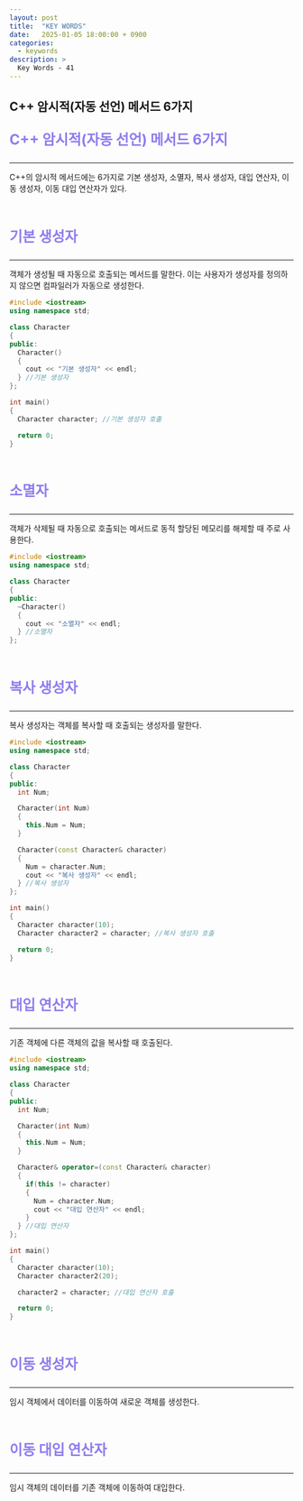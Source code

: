 ```yaml
---
layout: post
title:  "KEY WORDS"
date:   2025-01-05 18:00:00 + 0900
categories:
  - keywords
description: >
  Key Words - 41
---
```

## C++ 암시적(자동 선언) 메서드 6가지

<p style = "color:#8f7cee; font-size:25px; font-weight:bold">
C++ 암시적(자동 선언) 메서드 6가지
</p>

---

C++의 암시적 메서드에는 6가지로 기본 생성자, 소멸자, 복사 생성자, 대입 연산자, 이동 생성자, 이동 대입 연산자가 있다.

<br/>

<p style = "color:#8f7cee; font-size:25px; font-weight:bold">
기본 생성자
</p>

---

객체가 생성될 때 자동으로 호출되는 메서드를 말한다. 이는 사용자가 생성자를 정의하지 않으면 컴파일러가 자동으로 생성한다.

``` c++
#include <iostream>
using namespace std;

class Character
{
public:
  Character()
  {
    cout << "기본 생성자" << endl;
  } //기본 생성자
};

int main()
{
  Character character; //기본 생성자 호출

  return 0;
}
```

<br/>

<p style = "color:#8f7cee; font-size:25px; font-weight:bold">
소멸자
</p>

---

객체가 삭제될 때 자동으로 호출되는 메서드로 동적 할당된 메모리를 해제할 때 주로 사용한다.

``` c++
#include <iostream>
using namespace std;

class Character
{
public:
  ~Character()
  {
    cout << "소멸자" << endl;
  } //소멸자
};
```

<br/>

<p style = "color:#8f7cee; font-size:25px; font-weight:bold">
복사 생성자
</p>

---

복사 생성자는 객체를 복사할 때 호출되는 생성자를 말한다.

``` c++
#include <iostream>
using namespace std;

class Character
{
public:
  int Num;

  Character(int Num) 
  {
    this.Num = Num;
  }

  Character(const Character& character)
  {
    Num = character.Num;
    cout << "복사 생성자" << endl;
  } //복사 생성자
};

int main()
{
  Character character(10);
  Character character2 = character; //복사 생성자 호출

  return 0;
}
```

<br/>

<p style = "color:#8f7cee; font-size:25px; font-weight:bold">
대입 연산자
</p>

---

기존 객체에 다른 객체의 값을 복사할 때 호출된다.

``` c++
#include <iostream>
using namespace std;

class Character
{
public:
  int Num;

  Character(int Num) 
  {
    this.Num = Num;
  }

  Character& operator=(const Character& character)
  {
    if(this != character)
    {
      Num = character.Num;
      cout << "대입 연산자" << endl;
    }
  } //대입 연산자
};

int main()
{
  Character character(10); 
  Character character2(20);

  character2 = character; //대입 연산자 호출

  return 0;
}
```

<br/>

<p style = "color:#8f7cee; font-size:25px; font-weight:bold">
이동 생성자
</p>

---

임시 객체에서 데이터를 이동하여 새로운 객체를 생성한다.

<br/>

<p style = "color:#8f7cee; font-size:25px; font-weight:bold">
이동 대입 연산자
</p>

---

임시 객체의 데이터를 기존 객체에 이동하여 대입한다.
